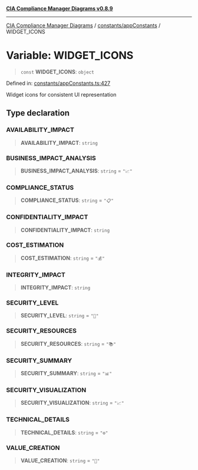 [**CIA Compliance Manager Diagrams v0.8.9**](../../../README.md)

***

[CIA Compliance Manager Diagrams](../../../modules.md) / [constants/appConstants](../README.md) / WIDGET\_ICONS

# Variable: WIDGET\_ICONS

> `const` **WIDGET\_ICONS**: `object`

Defined in: [constants/appConstants.ts:427](https://github.com/Hack23/cia-compliance-manager/blob/e1ae27dd41c4ccea8a13cdec993022242a97dce3/src/constants/appConstants.ts#L427)

Widget icons for consistent UI representation

## Type declaration

### AVAILABILITY\_IMPACT

> **AVAILABILITY\_IMPACT**: `string`

### BUSINESS\_IMPACT\_ANALYSIS

> **BUSINESS\_IMPACT\_ANALYSIS**: `string` = `"📈"`

### COMPLIANCE\_STATUS

> **COMPLIANCE\_STATUS**: `string` = `"📋"`

### CONFIDENTIALITY\_IMPACT

> **CONFIDENTIALITY\_IMPACT**: `string`

### COST\_ESTIMATION

> **COST\_ESTIMATION**: `string` = `"💰"`

### INTEGRITY\_IMPACT

> **INTEGRITY\_IMPACT**: `string`

### SECURITY\_LEVEL

> **SECURITY\_LEVEL**: `string` = `"🔐"`

### SECURITY\_RESOURCES

> **SECURITY\_RESOURCES**: `string` = `"📚"`

### SECURITY\_SUMMARY

> **SECURITY\_SUMMARY**: `string` = `"📊"`

### SECURITY\_VISUALIZATION

> **SECURITY\_VISUALIZATION**: `string` = `"📈"`

### TECHNICAL\_DETAILS

> **TECHNICAL\_DETAILS**: `string` = `"⚙️"`

### VALUE\_CREATION

> **VALUE\_CREATION**: `string` = `"💎"`
